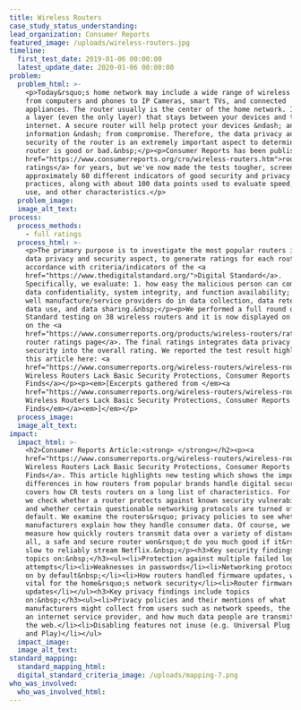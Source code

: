```yaml
---
title: Wireless Routers
case_study_status_understanding:
lead_organization: Consumer Reports
featured_image: /uploads/wireless-routers.jpg
timeline:
  first_test_date: 2019-01-06 00:00:00
  latest_update_date: 2020-01-06 00:00:00
problem:
  problem_html: >-
    <p>Today&rsquo;s home network may include a wide range of wireless devices,
    from computers and phones to IP Cameras, smart TVs, and connected
    appliances. The router usually is the center of the home network. It&rsquo;s
    a layer (even the only layer) that stays between your devices and the
    internet. A secure router will help protect your devices &ndash; and your
    information &ndash; from compromise. Therefore, the data privacy and
    security of the router is an extremely important aspect to determine if a
    router is good or bad.&nbsp;</p><p>Consumer Reports has been publishing <a
    href="https://www.consumerreports.org/cro/wireless-routers.htm">router
    ratings</a> for years, but we've now made the tests tougher, screening for
    approximately 60 different indicators of good security and privacy
    practices, along with about 100 data points used to evaluate speed, ease of
    use, and other characteristics.</p>
  problem_image:
  image_alt_text:
process:
  process_methods:
    - full ratings
  process_html: >-
    <p>The primary purpose is to investigate the most popular routers in the
    data privacy and security aspect, to generate ratings for each router in
    accordance with criteria/indicators of the <a
    href="https://www.thedigitalstandard.org/">Digital Standard</a>.
    Specifically, we evaluate: 1. how easy the malicious person can compromise
    data confidentiality, system integrity, and function availability; 2. how
    well manufacture/service providers do in data collection, data retention,
    data use, and data sharing.&nbsp;</p><p>We performed a full round of Digital
    Standard testing on 38 wireless routers and it is now displayed on our site
    on the <a
    href="https://www.consumerreports.org/products/wireless-routers/ratings-overview/">wireless
    router ratings page</a>. The final ratings integrates data privacy and data
    security into the overall rating. We reported the test result highlights in
    this article here: <a
    href="https://www.consumerreports.org/wireless-routers/wireless-routers-lack-basic-security-protections/">Many
    Wireless Routers Lack Basic Security Protections, Consumer Reports' Testing
    Finds</a></p><p><em>[Excerpts gathered from </em><a
    href="https://www.consumerreports.org/wireless-routers/wireless-routers-lack-basic-security-protections/"><em>Many
    Wireless Routers Lack Basic Security Protections, Consumer Reports' Testing
    Finds</em></a><em>]</em></p>
  process_image:
  image_alt_text:
impact:
  impact_html: >-
    <h2>Consumer Reports Article:<strong> </strong></h2><p><a
    href="https://www.consumerreports.org/wireless-routers/wireless-routers-lack-basic-security-protections/">Many
    Wireless Routers Lack Basic Security Protections, Consumer Reports' Testing
    Finds</a>. This article highlights new testing which shows the important
    differences in how routers from popular brands handle digital security. It
    covers how CR tests routers on a long list of characteristics. For instance,
    we check whether a router protects against known security vulnerabilities
    and whether certain questionable networking protocols are turned off by
    default. We examine the routers&rsquo; privacy policies to see whether
    manufacturers explain how they handle consumer data. Of course, we also
    measure how quickly routers transmit data over a variety of distances. After
    all, a safe and secure router won&rsquo;t do you much good if it&rsquo;s too
    slow to reliably stream Netflix.&nbsp;</p><h3>Key security findings includes
    topics on:&nbsp;</h3><ul><li>Protection against multiple failed login
    attempts</li><li>Weaknesses in passwords</li><li>Networking protocols turned
    on by default&nbsp;</li><li>How routers handled firmware updates, which are
    vital for the home&rsquo;s network security</li><li>Router firmware
    updates</li></ul><h3>Key privacy findings include topics
    on:&nbsp;</h3><ul><li>Privacy policies and their mentions of what
    manufacturers might collect from users such as network speeds, the name of
    an internet service provider, and how much data people are transmitting to
    the web.</li><li>Disabling features not inuse (e.g. Universal Plug
    and Play)</li></ul>
  impact_image:
  image_alt_text:
standard_mapping:
  standard_mapping_html:
  digital_standard_criteria_image: /uploads/mapping-7.png
who_was_involved:
  who_was_involved_html:
---
```

